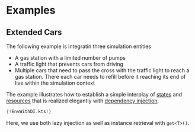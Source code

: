 # Examples

## Extended Cars

The following example is integratin three simulation entities
* A gas station with a limited number of pumps
* A traffic light that prevents cars from driving
* Multiple cars that need to pass the cross with the traffic light to reach a gas station. There each car needs to refill before it reaching its end of live within the simulation context

The example illustrates how to establish a simple interplay of  [states](state.md) and [resources](resource.md) that is realized elegantly with [dependency injection](basics.md#dependency-injection).

```kotlin
{!EnvWithDI.kts!}
```

Here,  we use both lazy injection as well as instance retrieval with `get<T>()`.
